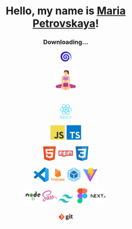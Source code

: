 <h1 align="center">
Hello, my name is <a href=''>Maria Petrovskaya</a>!</h1>
<h3 align="center">
Downloading...
</h3>
<p align="center">
<img width="30px" src="./assets/gif/spiral.gif" alt="download"
</p>
<p align="center">
<img width="60px" src="./assets/icons/yoga_jngcmexlodvg.svg"
</p>
<br>
<br>
<p align="center">
<img width="40px" src="./assets/icons/react.svg"
</p>
<p align="center">
  <img width="40px" src="./assets/icons/javascript-original.svg"> <img width="40px" src="./assets/icons/typescript-original.svg">
</p>
<p align="center">
 <img width="40px" src="./assets/icons/html5-original.svg"> <img width="40px" src="./assets/icons/npm.svg"> <img width="40px" src="./assets/icons/css3-original.svg">
</p>
<p align="center">
 <img width="40px" src="./assets/icons/vscode-original.svg">  <img width="40px" src="./assets/icons/firebase.svg"> <img width="40px" src="./assets/icons/webpack-original.svg"> <img width="40px" src="./assets/icons/vite.svg">
</p>
<p align="center">
<img width="40px" src="./assets/icons/nodejs-original-wordmark.svg">
<img width="40px" src="./assets/icons/sass-original.svg"> <img width="40px" src="./assets/icons/tailwind.svg">
<img width="40px" src="./assets/icons/figma-original.svg">
<img width="40px" src="./assets/icons/nextjs-original-wordmark.svg">
</p>
<p align="center">
<img width="40px" src="./assets/icons/git-original-wordmark.svg"
</p>
